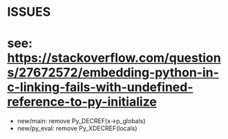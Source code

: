 



# ISSUES

# see: https://stackoverflow.com/questions/27672572/embedding-python-in-c-linking-fails-with-undefined-reference-to-py-initialize


- new/main: remove Py_DECREF(x->p_globals)
- new/py_eval: remove Py_XDECREF(locals)


